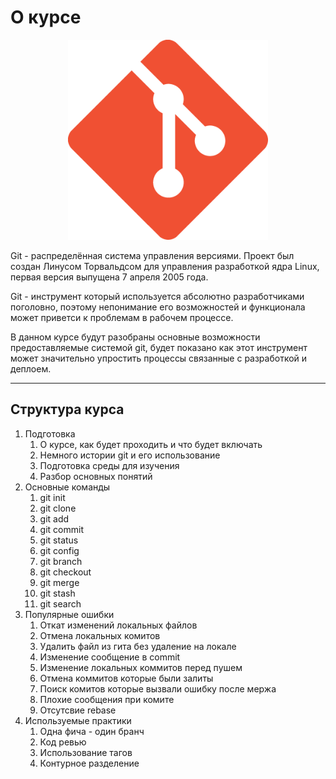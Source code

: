 # О курсе

<p align="center">
  <img width="320px" height="320px" src="git.png" alt="logo"/>
</p>


Git - распределённая система управления версиями. Проект был создан Линусом Торвальдсом для управления разработкой ядра Linux, первая версия выпущена 7 апреля 2005 года.

Git - инструмент который используется абсолютно разработчиками поголовно, поэтому непонимание его возможностей и функционала может приветси к проблемам в рабочем процессе.

В данном курсе будут разобраны основные возможности предоставляемые системой git, будет показано как этот инструмент может значительно упростить процессы связанные с разработкой и деплоем.

---


## Структура курса

1. Подготовка
    1. О курсе, как будет проходить и что будет включать
    1. Немного истории git и его использование
    1. Подготовка среды для изучения
    1. Разбор основных понятий
1. Основные команды
    1. git init
    1. git clone
    1. git add
    1. git commit
    1. git status
    1. git config
    1. git branch
    1. git checkout
    1. git merge
    1. git stash
    1. git search
1. Популярные ошибки
    1. Откат изменений локальных файлов
    1. Отмена локальных комитов
    1. Удалить файл из гита без удаление на локале
    1. Изменение сообщение в commit
    1. Изменение локальных коммитов перед пушем
    1. Отмена коммитов которые были залиты
    1. Поиск комитов которые вызвали ошибку после мержа
    1. Плохие сообщения при комите
    1. Отсутсвие rebase
1. Используемые практики
    1. Одна фича - один бранч
    1. Код ревью
    1. Использование тагов
    1. Контурное разделение


